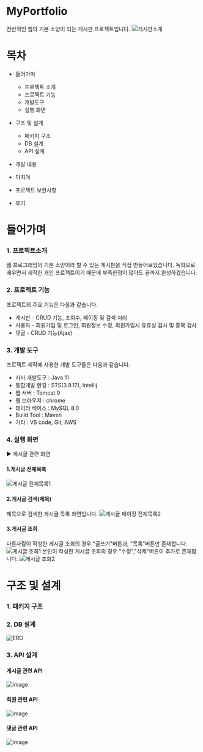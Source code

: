 # MyPortfolio
전반적인 웹의 기본 소양이 되는 게시판 프로젝트입니다.
![게시판소개](https://user-images.githubusercontent.com/75352561/182530010-2d866255-f9ce-451b-bde5-c1b40a344430.JPG)
# 목차

+ 들어가며

  + 프로젝트 소개
  + 프로젝트 기능
  + 개발도구
  + 실행 화면
  
+ 구조 및 설계
  + 패키지 구조
  + DB 설계
  + API 설계
+ 개발 내용

+ 마치며
 
 + 프로젝트 보완사항
 + 후기
# 들어가며
### 1. 프로젝트소개
웹 프로그래밍의 기본 소양이라 할 수 있는 게시판을 직접 만들어보았습니다.
독학으로 배우면서 제작한 개인 프로젝트이기 때문에 부족한점이 많아도 끝까지 완성하겠습니다.

### 2. 프로젝트 기능
프로젝트의 주요 기능은 다음과 같습니다.
  + 게시판 - CRUD 기능, 조회수, 페이징 및 검색 처리
  + 사용자 - 회원가입 및 로그인, 회원정보 수정, 회원가입시 유효성 검사 및 중복 검사
  + 댓글 - CRUD 기능(Ajax)

### 3. 개발 도구
 프로젝트 제작에 사용한 개발 도구들은 다음과 같습니다.
  + 자바 개발도구 : Java 11
  + 통합개발 환경 : STS(3.9.17), Intellij
  + 웹 서버 : Tomcat 9
  + 웹 브라우저 : chrome
  + 데이터 베이스 : MySQL 8.0
  + Build Tool : Maven
  + 기타 : VS code, Git, AWS

 ### 4. 실행 화면
 ▶ 게시글 관련 화면
  #### 1.게시글 전체목록
  ![게시글 전체목록1](https://user-images.githubusercontent.com/75352561/182563108-6153f9bf-c5d3-48a0-9beb-968a0e5b0958.JPG)
  #### 2.게시글 검색(제목)
  제목으로 검색한 게시글 목록 화면입니다.
  ![게시글 페이징 전체목록2](https://user-images.githubusercontent.com/75352561/182563833-22bd1ba4-d56a-4d3c-89ba-bee00d62f072.JPG)

  #### 3.게시글 조회
  다른사람이 작성한 게시글 조회의 경우 "글쓰기"버튼과, "목록"버튼만 존재합니다.
  ![게시글 조회1](https://user-images.githubusercontent.com/75352561/182563206-4f0dd646-b254-4f5d-872d-50daa2ba6a35.JPG)
  본인이 작성한 게시글 조회의 경우 "수정","삭제"버튼이 추가로 존재합니다.
  ![게시글 조회2](https://user-images.githubusercontent.com/75352561/182563218-d6d4e6a4-01de-45ce-80c5-78914dfe6694.JPG)

  
# 구조 및 설계

### 1. 패키지 구조

### 2. DB 설계

![ERD](https://user-images.githubusercontent.com/75352561/182555467-f353b2e9-0473-4de5-af20-58bc747a7a90.JPG)


### 3. API 설계

#### 게시글 관련 API
![image](https://user-images.githubusercontent.com/75352561/182540779-71443375-0cd2-454c-bf4b-8a03821025e9.png)
#### 회원 관련 API
![image](https://user-images.githubusercontent.com/75352561/182545876-480ad2ec-2882-49bf-ae14-92c679be128c.png)
#### 댓글 관련 API
![image](https://user-images.githubusercontent.com/75352561/182545920-8a6de42b-77d1-43e0-a0ef-e874fa55ebb9.png)


